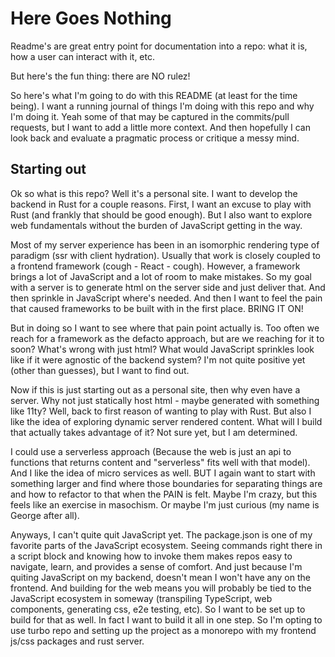 # Here Goes Nothing

Readme's are great entry point for documentation into a repo: what it is, how a user can interact with it, etc.

But here's the fun thing: there are NO rulez!

So here's what I'm going to do with this README (at least for the time being). I want a running journal of things I'm doing with this repo and why I'm doing it. Yeah some of that may be captured in the commits/pull requests, but I want to add a little more context. And then hopefully I can look back and evaluate a pragmatic process or critique a messy mind.

## Starting out

Ok so what is this repo? Well it's a personal site. I want to develop the backend in Rust for a couple reasons. First, I want an excuse to play with Rust (and frankly that should be good enough). But I also want to explore web fundamentals without the burden of JavaScript getting in the way.

Most of my server experience has been in an isomorphic rendering type of paradigm (ssr with client hydration). Usually that work is closely coupled to a frontend framework (cough - React - cough). However, a framework brings a lot of JavaScript and a lot of room to make mistakes. So my goal with a server is to generate html on the server side and just deliver that. And then sprinkle in JavaScript where's needed. And then I want to feel the pain that caused frameworks to be built with in the first place. BRING IT ON!

But in doing so I want to see where that pain point actually is. Too often we reach for a framework as the defacto approach, but are we reaching for it to soon? What's wrong with just html? What would JavaScript sprinkles look like if it were agnostic of the backend system? I'm not quite positive yet (other than guesses), but I want to find out.

Now if this is just starting out as a personal site, then why even have a server. Why not just statically host html - maybe generated with something like 11ty? Well, back to first reason of wanting to play with Rust. But also I like the idea of exploring dynamic server rendered content. What will I build that actually takes advantage of it? Not sure yet, but I am determined.

I could use a serverless approach (Because the web is just an api to functions that returns content and "serverless" fits well with that model). And I like the idea of micro services as well. BUT I again want to start with something larger and find where those boundaries for separating things are and how to refactor to that when the PAIN is felt. Maybe I'm crazy, but this feels like an exercise in masochism. Or maybe I'm just curious (my name is George after all).

Anyways, I can't quite quit JavaScript yet. The package.json is one of my favorite parts of the JavaScript ecosystem. Seeing commands right there in a script block and knowing how to invoke them makes repos easy to navigate, learn, and provides a sense of comfort. And just because I'm quiting JavaScript on my backend, doesn't mean I won't have any on the frontend. And building for the web means you will probably be tied to the JavaScript ecosystem in someway (transpiling TypeScript, web components, generating css, e2e testing, etc). So I want to be set up to build for that as well. In fact I want to build it all in one step. So I'm opting to use turbo repo and setting up the project as a monorepo with my frontend js/css packages and rust server.

